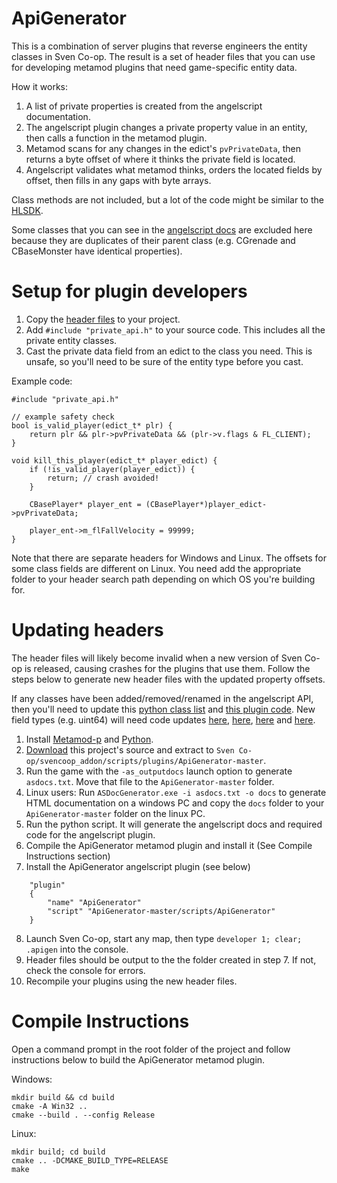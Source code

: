 # ApiGenerator
This is a combination of server plugins that reverse engineers the entity classes in Sven Co-op. The result is a set of header files that you can use for developing metamod plugins that need game-specific entity data.

How it works:
1. A list of private properties is created from the angelscript documentation.
2. The angelscript plugin changes a private property value in an entity, then calls a function in the metamod plugin.
3. Metamod scans for any changes in the edict's `pvPrivateData`, then returns a byte offset of where it thinks the private field is located.
4. Angelscript validates what metamod thinks, orders the located fields by offset, then fills in any gaps with byte arrays.

Class methods are not included, but a lot of the code might be similar to the [HLSDK](https://github.com/ValveSoftware/halflife).

Some classes that you can see in the [angelscript docs](https://baso88.github.io/SC_AngelScript/docs/Classes.htm) are excluded here because they are duplicates of their parent class (e.g. CGrenade and CBaseMonster have identical properties).

# Setup for plugin developers
1. Copy the [header files](https://github.com/wootguy/ApiGenerator/tree/master/include/sven) to your project.
2. Add `#include "private_api.h"` to your source code. This includes all the private entity classes.
3. Cast the private data field from an edict to the class you need. This is unsafe, so you'll need to be sure of the entity type before you cast.

Example code:

```
#include "private_api.h"

// example safety check
bool is_valid_player(edict_t* plr) {
    return plr && plr->pvPrivateData && (plr->v.flags & FL_CLIENT);
}

void kill_this_player(edict_t* player_edict) {
    if (!is_valid_player(player_edict)) {
        return; // crash avoided!
    }

    CBasePlayer* player_ent = (CBasePlayer*)player_edict->pvPrivateData;
    
    player_ent->m_flFallVelocity = 99999;
}
```


Note that there are separate headers for Windows and Linux. The offsets for some class fields are different on Linux. You need add the appropriate folder to your header search path depending on which OS you're building for. 

# Updating headers
The header files will likely become invalid when a new version of Sven Co-op is released, causing crashes for the plugins that use them. Follow the steps below to generate new header files with the updated property offsets.

If any classes have been added/removed/renamed in the angelscript API, then you'll need to update this [python class list](https://github.com/wootguy/ApiGenerator/blob/16c18d244acaf5b1e04e893788c2c2b0037ecc56/as_plugin_codegen.py#L6-L28) and [this plugin code](https://github.com/wootguy/ApiGenerator/blob/16c18d244acaf5b1e04e893788c2c2b0037ecc56/scripts/ApiGenerator.as#L251-L275). New field types (e.g. uint64) will need code updates [here](https://github.com/wootguy/ApiGenerator/blob/16c18d244acaf5b1e04e893788c2c2b0037ecc56/as_plugin_codegen.py#L42-L128), [here](https://github.com/wootguy/ApiGenerator/blob/16c18d244acaf5b1e04e893788c2c2b0037ecc56/scripts/ApiGenerator.as#L5-L19), [here](https://github.com/wootguy/ApiGenerator/blob/16c18d244acaf5b1e04e893788c2c2b0037ecc56/scripts/ApiGenerator.as#L60-L106) and [here](https://github.com/wootguy/ApiGenerator/blob/16c18d244acaf5b1e04e893788c2c2b0037ecc56/scripts/ApiGenerator.as#L137-L187).

1. Install [Metamod-p](https://github.com/wootguy/metamod-p/blob/master/README.md) and [Python](https://www.python.org/downloads/).
2. [Download](https://github.com/wootguy/ApiGenerator/archive/refs/heads/master.zip) this project's source and extract to `Sven Co-op/svencoop_addon/scripts/plugins/ApiGenerator-master`.
3. Run the game with the `-as_outputdocs` launch option to generate `asdocs.txt`. Move that file to the `ApiGenerator-master` folder.
4. Linux users: Run `ASDocGenerator.exe -i asdocs.txt -o docs` to generate HTML documentation on a windows PC and copy the `docs` folder to your `ApiGenerator-master` folder on the linux PC.
5. Run the python script. It will generate the angelscript docs and required code for the angelscript plugin.
6. Compile the ApiGenerator metamod plugin and install it (See Compile Instructions section)
7. Install the ApiGenerator angelscript plugin (see below)
```
    "plugin"
    {
        "name" "ApiGenerator"
        "script" "ApiGenerator-master/scripts/ApiGenerator"
    }
```
8. Launch Sven Co-op, start any map, then type `developer 1; clear; .apigen` into the console.
9. Header files should be output to the the folder created in step 7. If not, check the console for errors.
10. Recompile your plugins using the new header files.

# Compile Instructions
Open a command prompt in the root folder of the project and follow instructions below to build the ApiGenerator metamod plugin.

Windows:
```
mkdir build && cd build
cmake -A Win32 ..
cmake --build . --config Release
```
Linux:
```
mkdir build; cd build
cmake .. -DCMAKE_BUILD_TYPE=RELEASE
make
```
